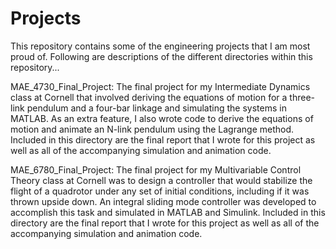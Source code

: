 # Projects

This repository contains some of the engineering projects that I am most proud of. Following are descriptions of the different directories within this repository...

MAE_4730_Final_Project: The final project for my Intermediate Dynamics class at Cornell that involved deriving the equations of motion for a three-link pendulum and a four-bar linkage and simulating the systems in MATLAB. As an extra feature, I also wrote code to derive the equations of motion and animate an N-link pendulum using the Lagrange method. Included in this directory are the final report that I wrote for this project as well as all of the accompanying simulation and animation code. 

MAE_6780_Final_Project: The final project for my Multivariable Control Theory class at Cornell was to design a controller that would stabilize the flight of a quadrotor under any set of initial conditions, including if it was thrown upside down. An integral sliding mode controller was developed to accomplish this task and simulated in MATLAB and Simulink. Included in this directory are the final report that I wrote for this project as well as all of the accompanying simulation and animation code. 
